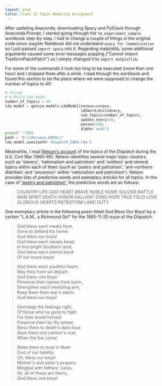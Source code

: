 ```yaml
---
layout: post
title: Class 12 Topic Modeling Assignment
---
```


After updating Anaconda, downloading Spacy and PylDavis through Anaconda Prompt, I started going through the `tm_experiment_sample` workbook step-by-step.
I had to change a couple of things in the original code since Jupyter Notebook did not understand `spacy for lemmatization` so I just passed `import spacy` into it.
Regarding matplotlib, some additional arguments caused some error messages popping ("Cannot import TrasformPatchPatch") so I simply changed it to `import matplotlib`.  

For some of the commands it took too long to be executed (more than one hour) and I stopped them after a while. I read through the workbook
and found this section to be the place where we were supposed to change the number of topics to 40:
```python
# %%time
# # Build LDA model
number_of_topics = 40
lda_model = gensim.models.LdaModel(corpus=corpus,
                                   id2word=dictionary,
                                   num_topics=number_of_topics,
                                   update_every=20,
                                   passes=100,
                                   alpha='auto')
print("-"*50)
path = "D:\\Perseus_DATA\\"
lda_model.save(path+'dispatch_1864.lda')
```  
Meanwhile, I read [Nelson's account](http://dsl.richmond.edu/dispatch/Topics) of the topics of the *Dispatch* during the U.S. Civil War (1860-65). 
Nelson identifies several major topic-clusters, such as 'slavery', 'nationalism and patriotism' and 'soldiers' and several topics within
each of them (such as 'poetry and patriotism', 'anti-northern diatribes' and 'secession' within 'nationalism and patriotism'). Nelson provides
lists of predictive words and exemplary articles for all topics. In the case of ['poetry and patriotism'](http://dsl.richmond.edu/dispatch/Topics/view/30), the predictive words are as follows:  

> COUNTRY LIFE GOD HEART BRAVE NOBLE HOME SOLDIER BATTLE MAN SPIRIT DEATH HONOR GALLANT SONS HOPE TRUE FIELD LOVE GLORIOUS HEARTS PATRIOTISM LAND DUTY  

One exemplary article is the following poem titled *God Bless Our Boys!* by a certain "L.A.M., a Richmond Girl" for the 1865-11-25 issue of the *Dispatch*:  

> God bless each meaty form.  
Gone to defend his home;  
God bless our boys!  
God bless each steady bead,  
In this bright Southern land;   
God bless each patriot band  
Of our brave boys!  
>
> God bless each youthful heart;  
May they from sin depart;  
God bless one boys!  
Preserve their names from barm,  
Strengthen each trembling arm,  
Keep them from war's alarm;  
God bless our boys!  
>
> God keep the feelings right,  
Of those who've gone to fight  
For their loved homes!  
Preserve them by thy power,  
Bless them to death's dark hour,  
Save them mid cannon's roar,  
When the foe come!  
>
> Make them to trust in them  
God of our liability.  
Oh, bless our boys!  
Mother's and sister's prayers,  
Mingled with fathers' cares,  
All, all of these are theirs,  
God bless one boys!  
